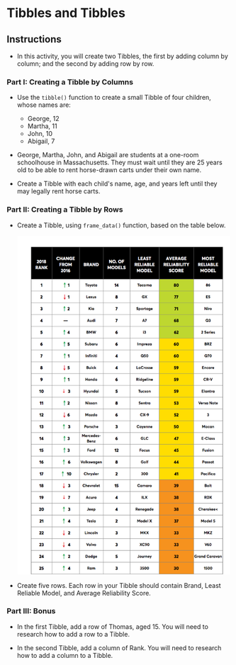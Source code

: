 # Tibbles and Tibbles

## Instructions

* In this activity, you will create two Tibbles, the first by adding column by column; and the second by adding row by row.

### Part I: Creating a Tibble by Columns

* Use the `tibble()` function to create a small Tibble of four children, whose names are:

  * George, 12
  * Martha, 11
  * John, 10
  * Abigail, 7

* George, Martha, John, and Abigail are students at a one-room schoolhouse in Massachusetts. They must wait until they are 25 years old to be able to rent horse-drawn carts under their own name.

* Create a Tibble with each child's name, age, and years left until they may legally rent horse carts.

### Part II: Creating a Tibble by Rows

* Create a Tibble, using `frame_data()` function, based on the table below.

  ![car_reliability.png](Images/car_reliability.png)

* Create five rows. Each row in your Tibble should contain Brand, Least Reliable Model, and Average Reliability Score.

### Part III: Bonus

* In the first Tibble, add a row of Thomas, aged 15. You will need to research how to add a row to a Tibble.

* In the second Tibble, add a column of Rank. You will need to research how to add a column to a Tibble.
